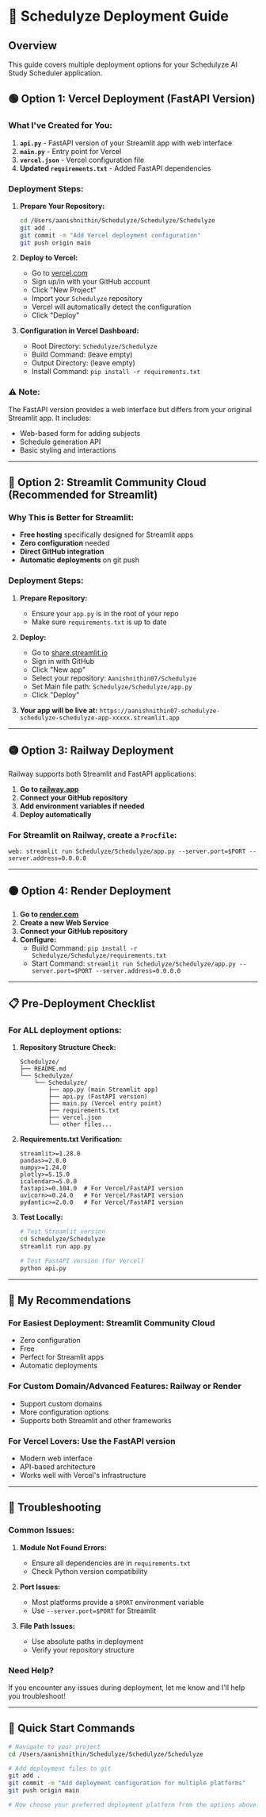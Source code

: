 # 🚀 Schedulyze Deployment Guide

## Overview
This guide covers multiple deployment options for your Schedulyze AI Study Scheduler application.

## 🟢 Option 1: Vercel Deployment (FastAPI Version)

### What I've Created for You:
1. **`api.py`** - FastAPI version of your Streamlit app with web interface
2. **`main.py`** - Entry point for Vercel
3. **`vercel.json`** - Vercel configuration file
4. **Updated `requirements.txt`** - Added FastAPI dependencies

### Deployment Steps:

1. **Prepare Your Repository:**
   ```bash
   cd /Users/aanishnithin/Schedulyze/Schedulyze/Schedulyze
   git add .
   git commit -m "Add Vercel deployment configuration"
   git push origin main
   ```

2. **Deploy to Vercel:**
   - Go to [vercel.com](https://vercel.com)
   - Sign up/in with your GitHub account
   - Click "New Project"
   - Import your `Schedulyze` repository
   - Vercel will automatically detect the configuration
   - Click "Deploy"

3. **Configuration in Vercel Dashboard:**
   - Root Directory: `Schedulyze/Schedulyze`
   - Build Command: (leave empty)
   - Output Directory: (leave empty)
   - Install Command: `pip install -r requirements.txt`

### ⚠️ Note:
The FastAPI version provides a web interface but differs from your original Streamlit app. It includes:
- Web-based form for adding subjects
- Schedule generation API
- Basic styling and interactions

---

## 🔵 Option 2: Streamlit Community Cloud (Recommended for Streamlit)

### Why This is Better for Streamlit:
- **Free hosting** specifically designed for Streamlit apps
- **Zero configuration** needed
- **Direct GitHub integration**
- **Automatic deployments** on git push

### Deployment Steps:

1. **Prepare Repository:**
   - Ensure your `app.py` is in the root of your repo
   - Make sure `requirements.txt` is up to date

2. **Deploy:**
   - Go to [share.streamlit.io](https://share.streamlit.io)
   - Sign in with GitHub
   - Click "New app"
   - Select your repository: `Aanishnithin07/Schedulyze`
   - Set Main file path: `Schedulyze/Schedulyze/app.py`
   - Click "Deploy"

3. **Your app will be live at:**
   `https://aanishnithin07-schedulyze-schedulyze-schedulyze-app-xxxxx.streamlit.app`

---

## 🟡 Option 3: Railway Deployment

Railway supports both Streamlit and FastAPI applications:

1. **Go to [railway.app](https://railway.app)**
2. **Connect your GitHub repository**
3. **Add environment variables if needed**
4. **Deploy automatically**

### For Streamlit on Railway, create a `Procfile`:
```
web: streamlit run Schedulyze/Schedulyze/app.py --server.port=$PORT --server.address=0.0.0.0
```

---

## 🟠 Option 4: Render Deployment

1. **Go to [render.com](https://render.com)**
2. **Create a new Web Service**
3. **Connect your GitHub repository**
4. **Configure:**
   - Build Command: `pip install -r Schedulyze/Schedulyze/requirements.txt`
   - Start Command: `streamlit run Schedulyze/Schedulyze/app.py --server.port=$PORT --server.address=0.0.0.0`

---

## 📋 Pre-Deployment Checklist

### For ALL deployment options:

1. **Repository Structure Check:**
   ```
   Schedulyze/
   ├── README.md
   └── Schedulyze/
       └── Schedulyze/
           ├── app.py (main Streamlit app)
           ├── api.py (FastAPI version)
           ├── main.py (Vercel entry point)
           ├── requirements.txt
           ├── vercel.json
           └── other files...
   ```

2. **Requirements.txt Verification:**
   ```
   streamlit>=1.28.0
   pandas>=2.0.0
   numpy>=1.24.0
   plotly>=5.15.0
   icalendar>=5.0.0
   fastapi>=0.104.0  # For Vercel/FastAPI version
   uvicorn>=0.24.0   # For Vercel/FastAPI version
   pydantic>=2.0.0   # For Vercel/FastAPI version
   ```

3. **Test Locally:**
   ```bash
   # Test Streamlit version
   cd Schedulyze/Schedulyze
   streamlit run app.py
   
   # Test FastAPI version (for Vercel)
   python api.py
   ```

---

## 🎯 My Recommendations

### For Easiest Deployment: **Streamlit Community Cloud**
- Zero configuration
- Free
- Perfect for Streamlit apps
- Automatic deployments

### For Custom Domain/Advanced Features: **Railway or Render**
- Support custom domains
- More configuration options
- Supports both Streamlit and other frameworks

### For Vercel Lovers: **Use the FastAPI version**
- Modern web interface
- API-based architecture
- Works well with Vercel's infrastructure

---

## 🔧 Troubleshooting

### Common Issues:

1. **Module Not Found Errors:**
   - Ensure all dependencies are in `requirements.txt`
   - Check Python version compatibility

2. **Port Issues:**
   - Most platforms provide a `$PORT` environment variable
   - Use `--server.port=$PORT` for Streamlit

3. **File Path Issues:**
   - Use absolute paths in deployment
   - Verify your repository structure

### Need Help?
If you encounter any issues during deployment, let me know and I'll help you troubleshoot!

---

## 🚀 Quick Start Commands

```bash
# Navigate to your project
cd /Users/aanishnithin/Schedulyze/Schedulyze/Schedulyze

# Add deployment files to git
git add .
git commit -m "Add deployment configuration for multiple platforms"
git push origin main

# Now choose your preferred deployment platform from the options above!
```